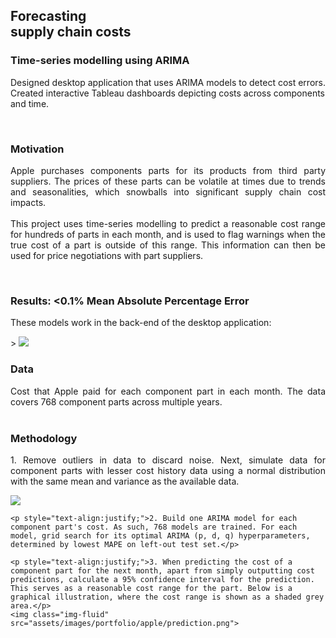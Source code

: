 <h2 class="text-uppercase">Forecasting<br>supply chain costs</h2>
<h3 class="text-warning">Time-series modelling using ARIMA</h3>
<p class="item-intro text-muted">Designed desktop application that uses ARIMA models to detect cost errors.<br>Created interactive Tableau dashboards depicting costs across components and time.</p>
<br>

<h3 style="text-align:left;">Motivation</h3>
    <p style="text-align:justify;">Apple purchases components parts for its products from third party suppliers. The prices of these parts can be volatile at times due to trends and seasonalities, which snowballs into significant supply chain cost impacts.<br><br>This project uses time-series modelling to predict a reasonable cost range for hundreds of parts in each month, and is used to flag warnings when the true cost of a part is outside of this range. This information can then be used for price negotiations with part suppliers.</p>
<br>

<h3 style="text-align:left;">Results: <0.1% Mean Absolute Percentage Error</h3>
<p style="text-align:left;">These models work in the back-end of the desktop application: </p>>
<img class="img-fluid" src="assets/images/portfolio/apple/desktop_application.png">
<br>

<h3 style="text-align:left;">Data</h3>
    <p style="text-align:justify;">Cost that Apple paid for each component part in each month. The data covers 768 component parts across multiple years.
<br>
<br>

<h3 style="text-align:left;">Methodology</h3>
    <p style="text-align:justify;">1. Remove outliers in data to discard noise. Next, simulate data for component parts with lesser cost history data using a normal distribution with the same mean and variance as the available data.</p>
    <img class="img-fluid" src="assets/images/portfolio/apple/data_simulation.png">

    <p style="text-align:justify;">2. Build one ARIMA model for each component part's cost. As such, 768 models are trained. For each model, grid search for its optimal ARIMA (p, d, q) hyperparameters, determined by lowest MAPE on left-out test set.</p>

    <p style="text-align:justify;">3. When predicting the cost of a component part for the next month, apart from simply outputting cost predictions, calculate a 95% confidence interval for the prediction. This serves as a reasonable cost range for the part. Below is a graphical illustration, where the cost range is shown as a shaded grey area.</p>
    <img class="img-fluid" src="assets/images/portfolio/apple/prediction.png">
